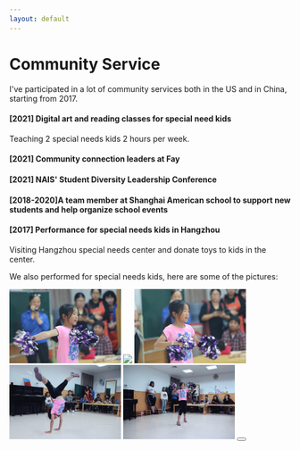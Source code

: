 ```yaml
---
layout: default
---
```


# Community Service
  I've participated in a lot of community services both in the US and in China, starting from 2017.


#### [2021] Digital art and reading classes for special need kids
Teaching 2 special needs kids 2 hours per week.

#### [2021] Community connection leaders at Fay
#### [2021] NAIS' Student Diversity Leadership Conference
#### [2018-2020]A team member at Shanghai American school to support new students and help organize school events


#### [2017] Performance for special needs kids in Hangzhou

Visiting Hangzhou special needs center and donate toys to kids in the center.

We also performed for special needs kids, here are some of the pictures:  
<div class="expandable-container" data-init-height="300px">
    <img src="/images/community_service1.jpeg" width="200">
    <img src="/images/community_service2.jpeg" width="200">
    <img src="/images/community_service3.jpeg" width="200">
    <img src="/images/community_service4.jpeg" width="200">
    <img src="/images/community_service5.jpeg" width="200">
    <button class="expander"/>
</div>


